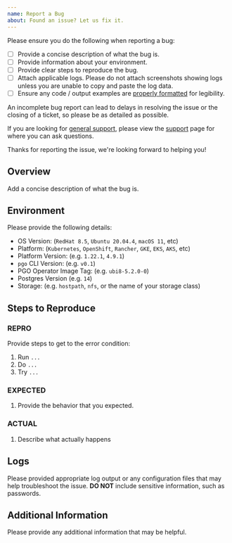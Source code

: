 ```yaml
---
name: Report a Bug
about: Found an issue? Let us fix it.
---
```


Please ensure you do the following when reporting a bug:

- [ ] Provide a concise description of what the bug is.
- [ ] Provide information about your environment.
- [ ] Provide clear steps to reproduce the bug.
- [ ] Attach applicable logs. Please do not attach screenshots showing logs
unless you are unable to copy and paste the log data.
- [ ] Ensure any code / output examples are
[properly formatted](https://docs.github.com/en/github/writing-on-github/basic-writing-and-formatting-syntax#quoting-code)
for legibility.

An incomplete bug report can lead to delays in resolving the issue or the closing
of a ticket, so please be as detailed as possible.

If you are looking for
[general support](https://access.crunchydata.com/documentation/postgres-operator-client/latest/support/),
please view the
[support](https://access.crunchydata.com/documentation/postgres-operator-client/latest/support/)
page for where you can ask questions.

Thanks for reporting the issue, we're looking forward to helping you!

## Overview

Add a concise description of what the bug is.

## Environment

Please provide the following details:

- OS Version: (`RedHat 8.5`, `Ubuntu 20.04.4`, `macOS 11`, etc)
- Platform: (`Kubernetes`, `OpenShift`, `Rancher`, `GKE`, `EKS`, `AKS`, etc)
- Platform Version: (e.g. `1.22.1`, `4.9.1`)
- `pgo` CLI Version: (e.g. `v0.1`)
- PGO Operator Image Tag: (e.g. `ubi8-5.2.0-0`)
- Postgres Version (e.g. `14`)
- Storage: (e.g. `hostpath`, `nfs`, or the name of your storage class)

## Steps to Reproduce

### REPRO

Provide steps to get to the error condition:

1. Run `...`
1. Do `...`
1. Try `...`

### EXPECTED

1. Provide the behavior that you expected.

### ACTUAL

1. Describe what actually happens

## Logs

Please provided appropriate log output or any configuration files that may help troubleshoot the issue. **DO NOT** include sensitive information, such as passwords.

## Additional Information

Please provide any additional information that may be helpful.
